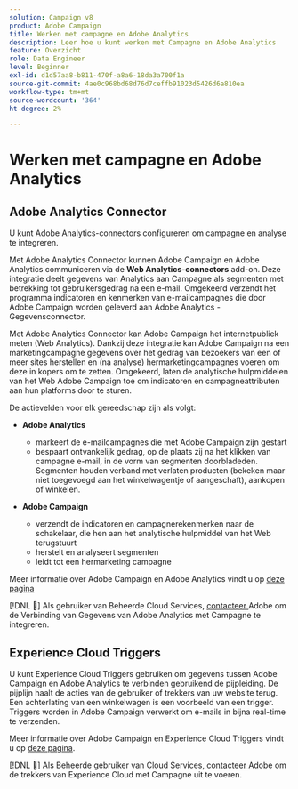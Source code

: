 ```yaml
---
solution: Campaign v8
product: Adobe Campaign
title: Werken met campagne en Adobe Analytics
description: Leer hoe u kunt werken met Campagne en Adobe Analytics
feature: Overzicht
role: Data Engineer
level: Beginner
exl-id: d1d57aa8-b811-470f-a8a6-18da3a700f1a
source-git-commit: 4ae0c968bd68d76d7ceffb91023d5426d6a810ea
workflow-type: tm+mt
source-wordcount: '364'
ht-degree: 2%

---
```


# Werken met campagne en Adobe Analytics


## Adobe Analytics Connector

U kunt Adobe Analytics-connectors configureren om campagne en analyse te integreren.

Met Adobe Analytics Connector kunnen Adobe Campaign en Adobe Analytics communiceren via de **Web Analytics-connectors** add-on. Deze integratie deelt gegevens van Analytics aan Campagne als segmenten met betrekking tot gebruikersgedrag na een e-mail. Omgekeerd verzendt het programma indicatoren en kenmerken van e-mailcampagnes die door Adobe Campaign worden geleverd aan Adobe Analytics - Gegevensconnector.

Met Adobe Analytics Connector kan Adobe Campaign het internetpubliek meten (Web Analytics). Dankzij deze integratie kan Adobe Campaign na een marketingcampagne gegevens over het gedrag van bezoekers van een of meer sites herstellen en (na analyse) hermarketingcampagnes voeren om deze in kopers om te zetten. Omgekeerd, laten de analytische hulpmiddelen van het Web Adobe Campaign toe om indicatoren en campagneattributen aan hun platforms door te sturen.

De actievelden voor elk gereedschap zijn als volgt:

* **Adobe Analytics**

   * markeert de e-mailcampagnes die met Adobe Campaign zijn gestart
   * bespaart ontvankelijk gedrag, op de plaats zij na het klikken van campagne e-mail, in de vorm van segmenten doorbladeden. Segmenten houden verband met verlaten producten (bekeken maar niet toegevoegd aan het winkelwagentje of aangeschaft), aankopen of winkelen.

* **Adobe Campaign**

   * verzendt de indicatoren en campagnerekenmerken naar de schakelaar, die hen aan het analytische hulpmiddel van het Web terugstuurt
   * herstelt en analyseert segmenten
   * leidt tot een hermarketing campagne

Meer informatie over Adobe Campaign en Adobe Analytics vindt u op [deze pagina](https://experienceleague.adobe.com/docs/campaign-classic/using/getting-started/connectors/adobe-analytics-data-connector.html)

[!DNL :speech_balloon:]  Als gebruiker van Beheerde Cloud Services,  [contacteer ](../start/campaign-faq.md#support) Adobe om de Verbinding van Gegevens van Adobe Analytics met Campagne te integreren.


## Experience Cloud Triggers

U kunt Experience Cloud Triggers gebruiken om gegevens tussen Adobe Campaign en Adobe Analytics te verbinden gebruikend de pijpleiding. De pijplijn haalt de acties van de gebruiker of trekkers van uw website terug. Een achterlating van een winkelwagen is een voorbeeld van een trigger. Triggers worden in Adobe Campaign verwerkt om e-mails in bijna real-time te verzenden.

Meer informatie over Adobe Campaign en Experience Cloud Triggers vindt u op [deze pagina](https://experienceleague.adobe.com/docs/campaign-classic/using/integrating-with-adobe-experience-cloud/experience-triggers/about-triggers.html?lang=en).

[!DNL :speech_balloon:]  Als Beheerde gebruiker van Cloud Services,  [contacteer ](../start/campaign-faq.md#support) Adobe om de trekkers van Experience Cloud met Campagne uit te voeren.
